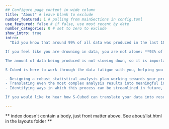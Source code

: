 ```yaml
---
## Configure page content in wide column
title: "About" # leave blank to exclude
number_featured: 1 # pulling from mainSections in config.toml
use_featured: false # if false, use most recent by date
number_categories: 0 # set to zero to exclude
show_intro: true
intro: 
  "Did you know that around 99% of all data was produced in the last 10 years? 

If you feel like you are drowning in data, you are not alone: **93% of people** surveyed by Oracle felt overwhelmed by data in their work! Spending time feeling overwhelmed leads to time wasted that could be spent carrying out interesting analysis and gaining important insights. When faced with these issues, many analysts opt to play it safe, sticking to the same tired summary statistics, missing opportunities within their data.

The amount of data being produced is not slowing down, so it is important to recognise the steps needed to reduce the effects of data overload. Taking a step back to clearly define the problems you are aiming to solve, or the insights you are hoping to gain with the data is a simple, often overlooked part of the analysis process. From this, crafting a statistical analysis plan that includes the most effective approaches to solve this problem, whilst working within the limitations of the data, will help add direction to the process. 

S-Cubed is here to work through the data fatigue with you, helping you to streamline this process, saving time and stress by:

- Designing a robust statistical analysis plan working towards your project’s goals, identifying the most appropriate statistical methods for the job
- Translating even the most complex analysis results into meaningful insights that can be communicated with a non-technical audience
- Identifying ways in which this process can be streamlined in future, reducing the chance of suffering data fatigue in future

If you would like to hear how S-Cubed can translate your data into results, book a [free 30 minute discovery call](https://calendly.com/sophie-a-lee10/30min)."

---
```


** index doesn't contain a body, just front matter above.
See about/list.html in the layouts folder **